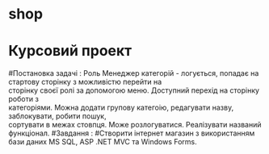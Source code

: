 # shop
# Курсовий проект 
#Постановка задачі :
Роль Менеджер категорій - логується, попадає на стартову сторінку з можливістю перейти на   
 сторінку своєї ролі за допомогою меню. Доступний перехід на сторінку роботи з   
 категоріями. Можна додати групову категоію, редагувати назву, заблокувати, робити пошук,  
 сортувати в межах стовпця. Може розлогуватися. Реалізувати названий функціонал.
#Завдання :
#Cтворити інтернет магазин з використанням бази даних MS SQL, ASP .NET MVC та Windows Forms. 



